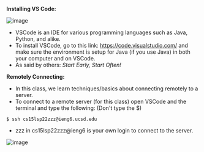 **Installing VS Code:**

![image](https://user-images.githubusercontent.com/103149284/162326911-96750d4a-fac7-4714-9f0a-29eb302e6ea0.png)

* VSCode is an IDE for various programming languages such
as Java, Python, and alike.
* To install VSCode, go to this link: https://code.visualstudio.com/
and make sure the environment is setup for Java (if you use Java) in
both your computer and on VSCode.
* As said by others: _Start Early, Start Often!_

**Remotely Connecting:**


* In this class, we learn techniques/basics about
connecting remotely to a server.
* To connect to a remote server (for this class) open
VSCode and the terminal and type the following: (Don't type the $)

`$ ssh cs15lsp22zzz@ieng6.ucsd.edu `
* zzz in cs15lsp22zzz@ieng6 is your own login to connect to the server.

![image](https://user-images.githubusercontent.com/103149284/162327999-fb8d2976-1190-4024-a071-de27a8d3f8ae.png)

